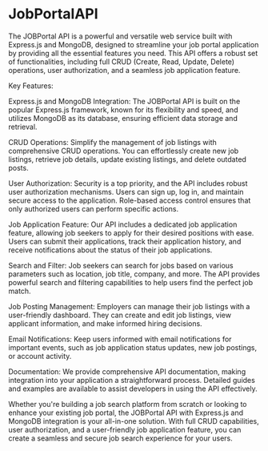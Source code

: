 # JobPortalAPI

The JOBPortal API is a powerful and versatile web service built with Express.js and MongoDB, designed to streamline your job portal application by providing all the essential features you need. This API offers a robust set of functionalities, including full CRUD (Create, Read, Update, Delete) operations, user authorization, and a seamless job application feature.

Key Features:

Express.js and MongoDB Integration: The JOBPortal API is built on the popular Express.js framework, known for its flexibility and speed, and utilizes MongoDB as its database, ensuring efficient data storage and retrieval.

CRUD Operations: Simplify the management of job listings with comprehensive CRUD operations. You can effortlessly create new job listings, retrieve job details, update existing listings, and delete outdated posts.

User Authorization: Security is a top priority, and the API includes robust user authorization mechanisms. Users can sign up, log in, and maintain secure access to the application. Role-based access control ensures that only authorized users can perform specific actions.

Job Application Feature: Our API includes a dedicated job application feature, allowing job seekers to apply for their desired positions with ease. Users can submit their applications, track their application history, and receive notifications about the status of their job applications.

Search and Filter: Job seekers can search for jobs based on various parameters such as location, job title, company, and more. The API provides powerful search and filtering capabilities to help users find the perfect job match.

Job Posting Management: Employers can manage their job listings with a user-friendly dashboard. They can create and edit job listings, view applicant information, and make informed hiring decisions.

Email Notifications: Keep users informed with email notifications for important events, such as job application status updates, new job postings, or account activity.

Documentation: We provide comprehensive API documentation, making integration into your application a straightforward process. Detailed guides and examples are available to assist developers in using the API effectively.

Whether you're building a job search platform from scratch or looking to enhance your existing job portal, the JOBPortal API with Express.js and MongoDB integration is your all-in-one solution. With full CRUD capabilities, user authorization, and a user-friendly job application feature, you can create a seamless and secure job search experience for your users.
